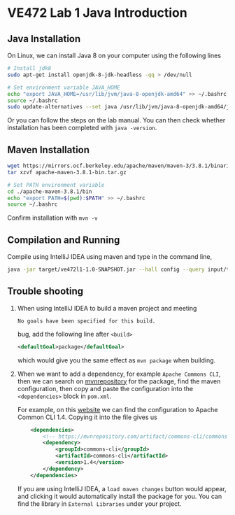 # VE472 Lab 1 Java Introduction
## Java Installation
On Linux, we can install Java 8 on your computer using the following lines
```bash
# Install jdk8
sudo apt-get install openjdk-8-jdk-headless -qq > /dev/null

# Set environment variable JAVA_HOME
echo "export JAVA_HOME=/usr/lib/jvm/java-8-openjdk-amd64" >> ~/.bashrc
source ~/.bashrc
sudo update-alternatives --set java /usr/lib/jvm/java-8-openjdk-amd64/jre/bin/java
```
Or you can follow the steps on the lab manual. You can then check whether installation has been completed with `java -version`.

## Maven Installation

```bash
wget https://mirrors.ocf.berkeley.edu/apache/maven/maven-3/3.8.1/binaries/apache-maven-3.8.1-bin.tar.gz
tar xzvf apache-maven-3.8.1-bin.tar.gz

# Set PATH environment variable
cd ./apache-maven-3.8.1/bin
echo "export PATH=$(pwd):$PATH" >> ~/.bashrc
source ~/.bashrc
```

Confirm installation with `mvn -v`

## Compilation and Running

Compile using IntelliJ IDEA using maven and type in the command line,

```bash
java -jar target/ve472l1-1.0-SNAPSHOT.jar --hall config --query input/test.in
```

## Trouble shooting

1. When using IntelliJ IDEA to build a maven project and meeting

   ```
   No goals have been specified for this build.
   ```
   bug, add the following line after `<build>`
   
   ```xml
   <defaultGoal>package</defaultGoal>
   ```
   which would give you the same effect as `mvn package` when building.

1. When we want to add a dependency, for example `Apache Commons CLI`, then we can search on [mvnrepository](mvnrepository.com) for the package, find the maven configuration, then copy and paste the configuration into the `<dependencies>` block in `pom.xml`.

   For example, on this [website](https://mvnrepository.com/artifact/commons-cli/commons-cli/1.4) we can find the configuration to Apache Common CLI 1.4. Copying it into the file gives us
   
   ```xml
       <dependencies>
           <!-- https://mvnrepository.com/artifact/commons-cli/commons-cli -->
           <dependency>
               <groupId>commons-cli</groupId>
               <artifactId>commons-cli</artifactId>
               <version>1.4</version>
           </dependency>
       </dependencies>
   ```
   
   If you are using IntelliJ IDEA, a `load maven changes` button would appear, and clicking it would automatically install the package for you. You can find the library in `External Libraries` under your project.




